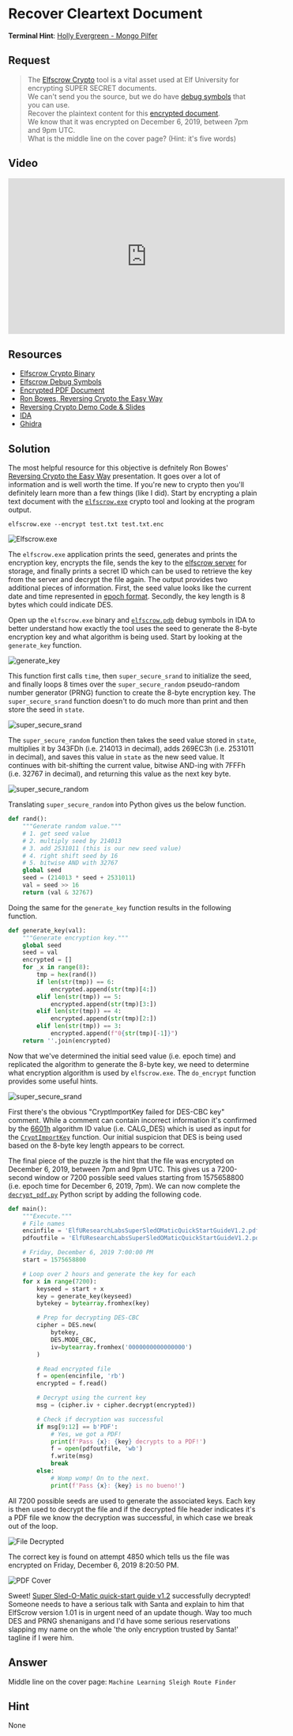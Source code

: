 # Recover Cleartext Document
**Terminal Hint**: [Holly Evergreen - Mongo Pilfer](../hints/h10.md)

## Request
> The [Elfscrow Crypto](https://downloads.elfu.org/elfscrow.exe) tool is a vital asset used at Elf University for encrypting SUPER SECRET documents.  
> We can't send you the source, but we do have [debug symbols](https://downloads.elfu.org/elfscrow.pdb) that you can use.  
> Recover the plaintext content for this [encrypted document](https://downloads.elfu.org/ElfUResearchLabsSuperSledOMaticQuickStartGuideV1.2.pdf.enc).  
> We know that it was encrypted on December 6, 2019, between 7pm and 9pm UTC.  
> What is the middle line on the cover page? (Hint: it's five words)

## Video
<div class="video-wrapper">
<iframe width="560" height="315" src="https://www.youtube.com/embed/PPbELj4PeKk?start=123" frameborder="0" allow="accelerometer; autoplay; encrypted-media; gyroscope; picture-in-picture" allowfullscreen></iframe>
</div>

## Resources
- [Elfscrow Crypto Binary](https://downloads.elfu.org/elfscrow.exe)
- [Elfscrow Debug Symbols](https://downloads.elfu.org/elfscrow.pdb)
- [Encrypted PDF Document](https://downloads.elfu.org/ElfUResearchLabsSuperSledOMaticQuickStartGuideV1.2.pdf.enc)
- [Ron Bowes, Reversing Crypto the Easy Way](https://youtu.be/obJdpKDpFBA)
- [Reversing Crypto Demo Code & Slides](https://tinyurl.com/kringlecon-crypto)
- [IDA](https://www.hex-rays.com/products/ida/support/download_freeware.shtml)
- [Ghidra](https://www.nsa.gov/resources/everyone/ghidra/) 

## Solution
The most helpful resource for this objective is defnitely Ron Bowes' [Reversing Crypto the Easy Way](https://youtu.be/obJdpKDpFBA) presentation. It goes over a lot of information and is well worth the time. If you're new to crypto then you'll definitely learn more than a few things (like I did). Start by encrypting a plain text document with the [`elfscrow.exe`](https://downloads.elfu.org/elfscrow.exe) crypto tool and looking at the program output.

```shell
elfscrow.exe --encrypt test.txt test.txt.enc
```

![Elfscrow.exe](../img/objectives/o10/o10_1.png)

The `elfscrow.exe` application prints the seed, generates and prints the encryption key, encrypts the file, sends the key to the [elfscrow server](https://elfscrow.elfu.org/api/store) for storage, and finally prints a secret ID which can be used to retrieve the key from the server and decrypt the file again. The output provides two additional pieces of information. First, the seed value looks like the current date and time represented in [epoch format](https://www.epochconverter.com). Secondly, the key length is 8 bytes which could indicate DES. 

Open up the `elfscrow.exe` binary and [`elfscrow.pdb`](https://downloads.elfu.org/elfscrow.pdb) debug symbols in IDA to better understand how exactly the tool uses the seed to generate the 8-byte encryption key and what algorithm is being used. Start by looking at the `generate_key` function.

![generate_key](../img/objectives/o10/o10_2_dontbelieveyou.png)

This function first calls `time`, then `super_secure_srand` to initialize the seed, and finally loops 8 times over the `super_secure_random` pseudo-random number generator (PRNG) function to create the 8-byte encryption key. The `super_secure_srand` function doesn't to do much more than print and then store the seed in `state`.

![super_secure_srand](../img/objectives/o10/o10_3.png)

The `super_secure_random` function then takes the seed value stored in `state`, multiplies it by 343FDh (i.e. 214013 in decimal), adds 269EC3h (i.e. 2531011 in decimal), and saves this value in `state` as the new seed value. It continues with bit-shifting the current value, bitwise AND-ing with 7FFFh (i.e. 32767 in decimal), and returning this value as the next key byte. 

![super_secure_random](../img/objectives/o10/o10_4.png)

Translating `super_secure_random` into Python gives us the below function.

```python
def rand():
    """Generate random value."""
    # 1. get seed value
    # 2. multiply seed by 214013
    # 3. add 2531011 (this is our new seed value)
    # 4. right shift seed by 16
    # 5. bitwise AND with 32767
    global seed
    seed = (214013 * seed + 2531011)
    val = seed >> 16
    return (val & 32767)
```

Doing the same for the `generate_key` function results in the following function.

```python
def generate_key(val):
    """Generate encryption key."""
    global seed
    seed = val
    encrypted = []
    for _x in range(8):
        tmp = hex(rand())
        if len(str(tmp)) == 6:
            encrypted.append(str(tmp)[4:])
        elif len(str(tmp)) == 5:
            encrypted.append(str(tmp)[3:])
        elif len(str(tmp)) == 4:
            encrypted.append(str(tmp)[2:])
        elif len(str(tmp)) == 3:
            encrypted.append(f"0{str(tmp)[-1]}")
    return ''.join(encrypted)
```

Now that we've determined the initial seed value (i.e. epoch time) and replicated the algorithm to generate the 8-byte key, we need to determine what encryption algorithm is used by `elfscrow.exe`. The `do_encrypt` function provides some useful hints.

![super_secure_srand](../img/objectives/o10/o10_5.png)

First there's the obvious "CryptImportKey failed for DES-CBC key" comment. While a comment can contain incorrect information it's confirmed by the [6601h](https://docs.microsoft.com/en-us/windows/win32/seccrypto/alg-id) algorithm ID value (i.e. CALG_DES) which is used as input for the [`CryptImportKey`](https://docs.microsoft.com/en-us/windows/win32/api/wincrypt/nf-wincrypt-cryptimportkey) function. Our initial suspicion that DES is being used based on the 8-byte key length appears to be correct.

The final piece of the puzzle is the hint that the file was encrypted on December 6, 2019, between 7pm and 9pm UTC. This gives us a 7200-second window or 7200 possible seed values starting from 1575658800 (i.e. epoch time for December 6, 2019, 7pm). We can now complete the [`decrypt_pdf.py`](/scripts/#decrypt_pdfpy) Python script by adding the following code.

```python
def main():
    """Execute."""
    # File names
    encinfile = 'ElfUResearchLabsSuperSledOMaticQuickStartGuideV1.2.pdf.enc'
    pdfoutfile = 'ElfUResearchLabsSuperSledOMaticQuickStartGuideV1.2.pdf'

    # Friday, December 6, 2019 7:00:00 PM
    start = 1575658800

    # Loop over 2 hours and generate the key for each
    for x in range(7200):
        keyseed = start + x
        key = generate_key(keyseed)
        bytekey = bytearray.fromhex(key)

        # Prep for decrypting DES-CBC
        cipher = DES.new(
            bytekey,
            DES.MODE_CBC,
            iv=bytearray.fromhex('0000000000000000')
        )

        # Read encrypted file
        f = open(encinfile, 'rb')
        encrypted = f.read()

        # Decrypt using the current key
        msg = (cipher.iv + cipher.decrypt(encrypted))

        # Check if decryption was successful
        if msg[9:12] == b'PDF':
            # Yes, we got a PDF!
            print(f'Pass {x}: {key} decrypts to a PDF!')
            f = open(pdfoutfile, 'wb')
            f.write(msg)
            break
        else:
            # Womp womp! On to the next.
            print(f'Pass {x}: {key} is no bueno!')
```

All 7200 possible seeds are used to generate the associated keys. Each key is then used to decrypt the file and if the decrypted file header indicates it's a PDF file we know the decryption was successful, in which case we break out of the loop.

![File Decrypted](../img/objectives/o10/o10_6.png)

The correct key is found on attempt 4850 which tells us the file was encrypted on Friday, December 6, 2019 8:20:50 PM.

![PDF Cover](../img/objectives/o10/o10_7.png)

Sweet! [Super Sled-O-Matic quick-start guide v1.2](../files/ElfUResearchLabsSuperSledOMaticQuickStartGuideV1.2.pdf) successfully decrypted! Someone needs to have a serious talk with Santa and explain to him that ElfScrow version 1.01 is in urgent need of an update though. Way too much DES and PRNG shenanigans and I'd have some serious reservations slapping my name on the whole 'the only encryption trusted by Santa!' tagline if I were him.

## Answer
Middle line on the cover page: `Machine Learning Sleigh Route Finder`

## Hint
None
